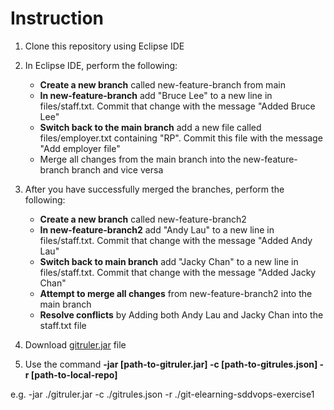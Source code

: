 # Instruction
1) Clone this repository using Eclipse IDE
2) In Eclipse IDE, perform the following:
      - **Create a new branch** called new-feature-branch from main
      - **In new-feature-branch** add "Bruce Lee" to a new line in files/staff.txt. Commit that change with the message "Added Bruce Lee"
      - **Switch back to the main branch** add a new file called files/employer.txt containing "RP". Commit this file with the message "Add employer file"
      - Merge all changes from the main branch into the new-feature-branch branch and vice versa

3) After you have successfully merged the branches, perform the following:
      - **Create a new branch** called new-feature-branch2
      - **In new-feature-branch2** add "Andy Lau" to a new line in files/staff.txt. Commit that change with the message "Added Andy Lau"
      - **Switch back to main branch** add "Jacky Chan" to a new line in files/staff.txt. Commit that change with the message "Added Jacky Chan"
      - **Attempt to merge all changes** from new-feature-branch2 into the main branch
      - **Resolve conflicts** by Adding both Andy Lau and Jacky Chan into the staff.txt file

3) Download [gitruler.jar](https://github.com/rcraggs/gitruler/releases/download/V1.2.5/gitruler.jar) file
4) Use the command **-jar [path-to-gitruler.jar] -c [path-to-gitrules.json] -r [path-to-local-repo]**
      
e.g. -jar ./gitruler.jar -c ./gitrules.json -r ./git-elearning-sddvops-exercise1
